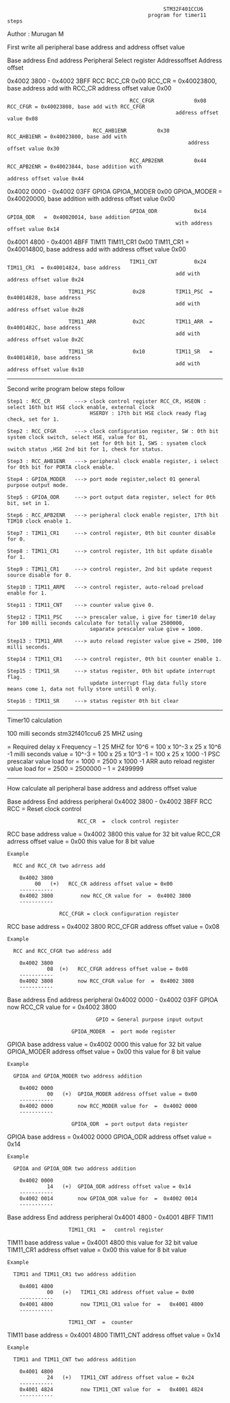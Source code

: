 
                                                       STM32F401CCU6
                                                  program for timer11 steps


Author : Murugan M

First write all peripheral base address and address offset value

  Base address  End address  Peripheral   Select register     Addressoffset            Address offset

  0x4002 3800 - 0x4002 3BFF    RCC          RCC_CR               0x00          RCC_CR  = 0x40023800, base address add
                                                                               with RCC_CR address offset value 0x00

                                            RCC_CFGR             0x08          RCC_CFGR = 0x40023808, base add with RCC_CFGR 
					                                       address offset value 0x08
                             
        			            RCC_AHB1ENR          0x30          RCC_AHB1ENR = 0x40023800, base add with 
			     		                                       address offset value 0x30

                                            RCC_APB2ENR          0x44          RCC_APB2ENR = 0x40023844, base addition with 
                                                                               address offset value 0x44

  0x4002 0000 - 0x4002 03FF    GPIOA        GPIOA_MODER          0x00          GPIOA_MODER =  0x40020000, base addition 
                                                                               with address offset value 0x00

                                            GPIOA_ODR            0x14          GPIOA_ODR   =  0x40020014, base addition 
					                                       with address offset value 0x14

  0x4001 4800 - 0x4001 4BFF    TIM11        TIM11_CR1            0x00          TIM11_CR1  =  0x40014800, base address 
                                                                               add with address offset value 0x00

                                            TIM11_CNT            0x24          TIM11_CR1  = 0x40014824, base address 
					                                       add with address offset value 0x24

					    TIM11_PSC            0x28          TIM11_PSC  = 0x40014828, base address 
					                                       add with address offset value 0x28
                                          
					    TIM11_ARR            0x2C          TIM11_ARR  = 0x4001482C, base address
					                                       add with address offset value 0x2C

					    TIM11_SR             0x10          TIM11_SR   = 0x40014810, base address 
					                                       add with address offset value 0x10
-------------------------------------------------------------------------------------------------------------------------------------------

Second write program below steps follow

    Step1 : RCC_CR        ---> clock control register RCC_CR, HSEON : select 16th bit HSE clock enable, external clock
                               HSERDY : 17th bit HSE clock ready flag check, set for 1.

    Step2 : RCC_CFGR      ---> clock configuration register, SW : 0th bit system clock switch, select HSE, value for 01,
                               set for 0th bit 1, SWS : sysatem clock switch status ,HSE 2nd bit for 1, check for status.

    Step3 : RCC_AHB1ENR   ---> peripheral clock enable register, i select for 0th bit for PORTA clock enable.

    Step4 : GPIOA_MODER   ---> port mode register,select 01 general purpose output mode.

    Step5 : GPIOA_ODR     ---> port output data register, select for 0th bit, set in 1.

    Step6 : RCC_APB2ENR   ---> peripheral clock enable register, 17th bit TIM10 clock enable 1.

    Step7 : TIM11_CR1     ---> control register, 0th bit counter disable for 0.

    Step8 : TIM11_CR1     ---> control register, 1th bit update disable for 1.

    Step9 : TIM11_CR1     ---> control register, 2nd bit update request source disable for 0.

    Step10 : TIM11_ARPE   ---> control register, auto-reload preload enable for 1.

    Step11 : TIM11_CNT    ---> counter value give 0.

    Step12 : TIM11_PSC    ---> prescaler value, i give for timer10 delay for 100 milli seconds calculate for totally value 2500000,
                               separate prescaler value give = 1000.

    Step13 : TIM11_ARR    ---> auto reload register value give = 2500, 100 milli seconds.

    Step14 : TIM11_CR1    ---> control register, 0th bit counter enable 1.

    Step15 : TIM11_SR     ---> status register, 0th bit update interrupt flag.
                               update interrupt flag data fully store means come 1, data not fully store untill 0 only.

    Step16 : TIM11_SR     ---> status register 0th bit clear

-------------------------------------------------------------------------------------------------------------------------------------------

Timer10 calculation

   100 milli seconds                            stm32f401ccu6  25 MHZ using

   = Required delay x Frequency – 1             25 MHZ for 10^6
   = 100 x 10^-3 x 25 x 10^6 -1                 milli seconds value =  10^-3
   = 100 x 25 x 10^3 -1
   = 100 x 25 x 1000 -1                         PSC prescalar  value load for = 1000
   = 2500 x 1000 -1                             ARR auto reload register value load for = 2500
   = 2500000 – 1
   = 2499999

-------------------------------------------------------------------------------------------------------------------------------------------

How calculate all peripheral base address and address offset value
  
   Base address  End address               peripheral
   0x4002 3800 - 0x4002 3BFF                  RCC                 RCC = Reset clock control
                          
                           RCC_CR  =  clock control register
   
   RCC base address value          = 0x4002 3800  this value for 32 bit value
   RCC_CR adrress offset value     = 0x00         this value for 8 bit value

    Example
      
      RCC and RCC_CR two adrress add
       
        0x4002 3800
	         00   (+)   RCC_CR address offset value = 0x00
        -----------
        0x4002 3800         now RCC_CR value for  =  0x4002 3800  
        -----------
	                  
	                 RCC_CFGR = clock configuration register
			 
   RCC base address               = 0x4002 3800
   RCC_CFGR address offset value  = 0x08

    Example
           
      RCC and RCC_CFGR two address add
                     
        0x4002 3800
                 08  (+)   RCC_CFGR address offset value = 0x08
        -----------
        0x4002 3808        now RCC_CFGR value for  =  0x4002 3808
        -----------
	                
   Base address  End address           peripheral
   0x4002 0000 - 0x4002 03FF           GPIOA now RCC_CR value for  =  0x4002 3800  
                                            
                                 GPIO = General purpose input output
                                                    
                         GPIOA_MODER  =  port mode register

   GPIOA base address value           =  0x4002 0000  this value for 32 bit value
   GPIOA_MODER address offset value   =  0x00         this value for 8 bit value
    
    Example
          
      GPIOA and GPIOA_MODER two address addition
                       
        0x4002 0000
                 00   (+)  GPIOA_MODER address offset value = 0x00
        -----------
        0x4002 0000        now RCC_MODER value for  =  0x4002 0000
        -----------

                         GPIOA_ODR  = port output data register
   
   GPIOA base address               =  0x4002 0000
   GPIOA_ODR address offset value   =  0x14
       
    Example

      GPIOA and GPIOA_ODR two address addition
                         
        0x4002 0000
                 14   (+)  GPIOA_ODR address offset value = 0x14
        -----------
        0x4002 0014        now GPIOA_ODR value for  =  0x4002 0014
        -----------
     
   Base address  End address               peripheral
   0x4001 4800 - 0x4001 4BFF                TIM11

                        TIM11_CR1  =   control register

   TIM11 base address value        =  0x4001 4800  this value for 32 bit value
   TIM11_CR1 address offset value  =  0x00         this value for 8 bit value

    Example

      TIM11 and TIM11_CR1 two address addition
                          
        0x4001 4800
                 00   (+)   TIM11_CR1 address offset value = 0x00
        -----------
        0x4001 4800         now TIM11_CR1 value for  =   0x4001 4800 
        -----------

                        TIM11_CNT  =  counter
   
   TIM11 base address              =  0x4001 4800
   TIM11_CNT address offset value  =  0x14
        
    Example
            
      TIM11 and TIM11_CNT two address addition
                        
        0x4001 4800
                 24   (+)   TIM11_CNT address offset value = 0x24
        -----------
        0x4001 4824         now TIM11_CNT value for  =   0x4001 4824
        -----------
